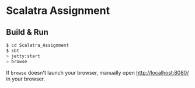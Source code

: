 # Scalatra Assignment #

## Build & Run ##

```sh
$ cd Scalatra_Assignment
$ sbt
> jetty:start
> browse
```

If `browse` doesn't launch your browser, manually open [http://localhost:8080/](http://localhost:8080/) in your browser.
